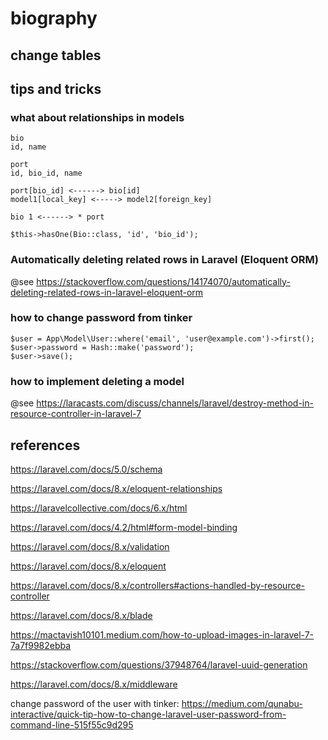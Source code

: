 # biography

## change tables

## tips and tricks

### what about relationships in models

```
bio
id, name

port
id, bio_id, name

port[bio_id] <------> bio[id]
model1[local_key] <-----> model2[foreign_key]

bio 1 <------> * port

$this->hasOne(Bio::class, 'id', 'bio_id');
```

### Automatically deleting related rows in Laravel (Eloquent ORM)

@see https://stackoverflow.com/questions/14174070/automatically-deleting-related-rows-in-laravel-eloquent-orm

### how to change password from tinker

```
$user = App\Model\User::where('email', 'user@example.com')->first();
$user->password = Hash::make('password');
$user->save();
```

### how to implement deleting a model

@see https://laracasts.com/discuss/channels/laravel/destroy-method-in-resource-controller-in-laravel-7

## references

https://laravel.com/docs/5.0/schema

https://laravel.com/docs/8.x/eloquent-relationships

https://laravelcollective.com/docs/6.x/html

https://laravel.com/docs/4.2/html#form-model-binding

https://laravel.com/docs/8.x/validation

https://laravel.com/docs/8.x/eloquent

https://laravel.com/docs/8.x/controllers#actions-handled-by-resource-controller

https://laravel.com/docs/8.x/blade

https://mactavish10101.medium.com/how-to-upload-images-in-laravel-7-7a7f9982ebba

https://stackoverflow.com/questions/37948764/laravel-uuid-generation

https://laravel.com/docs/8.x/middleware

change password of the user with tinker:
https://medium.com/qunabu-interactive/quick-tip-how-to-change-laravel-user-password-from-command-line-515f55c9d295